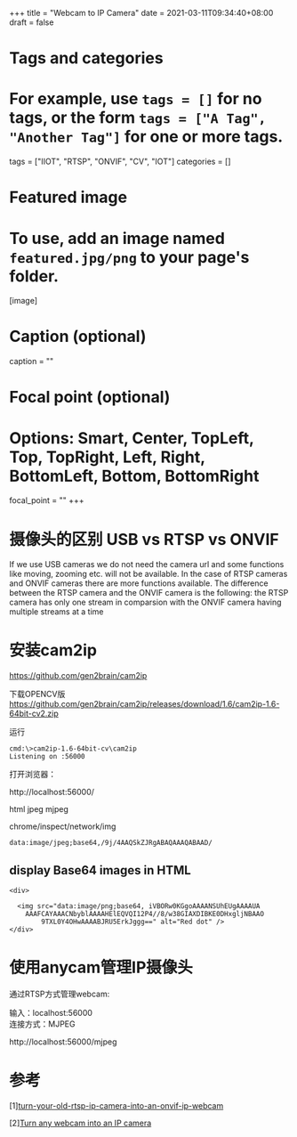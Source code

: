 +++
title = "Webcam to IP Camera"
date = 2021-03-11T09:34:40+08:00
draft = false

# Tags and categories
# For example, use `tags = []` for no tags, or the form `tags = ["A Tag", "Another Tag"]` for one or more tags.
tags = ["IIOT", "RTSP", "ONVIF", "CV", "IOT"]
categories = []

# Featured image
# To use, add an image named `featured.jpg/png` to your page's folder. 
[image]
  # Caption (optional)
  caption = ""

  # Focal point (optional)
  # Options: Smart, Center, TopLeft, Top, TopRight, Left, Right, BottomLeft, Bottom, BottomRight
  focal_point = ""
+++


# 摄像头的区别 USB  vs  RTSP  vs  ONVIF

If we use USB cameras we do not need the camera url and some functions like moving, zooming etc. will not be available. In the case of RTSP cameras and ONVIF cameras there are more functions available. The difference between the RTSP camera and the ONVIF camera is the following: the RTSP camera has only one stream in comparsion with the ONVIF camera having multiple streams at a time


# 安装cam2ip

https://github.com/gen2brain/cam2ip


下载OPENCV版
https://github.com/gen2brain/cam2ip/releases/download/1.6/cam2ip-1.6-64bit-cv2.zip

运行

```
cmd:\>cam2ip-1.6-64bit-cv\cam2ip
Listening on :56000
```

打开浏览器：

http://localhost:56000/

html
jpeg
mjpeg

chrome/inspect/network/img

```
data:image/jpeg;base64,/9j/4AAQSkZJRgABAQAAAQABAAD/
```

## display Base64 images in HTML

```
<div>
  
  <img src="data:image/png;base64, iVBORw0KGgoAAAANSUhEUgAAAAUA
    AAAFCAYAAACNbyblAAAAHElEQVQI12P4//8/w38GIAXDIBKE0DHxgljNBAAO
        9TXL0Y4OHwAAAABJRU5ErkJggg==" alt="Red dot" />
</div>
```


# 使用anycam管理IP摄像头

通过RTSP方式管理webcam:

输入：localhost:56000      
连接方式：MJPEG



http://localhost:56000/mjpeg


# 参考

[1][turn-your-old-rtsp-ip-camera-into-an-onvif-ip-webcam](https://camera-sdk.com/p_6580-how-to-turn-your-old-rtsp-ip-camera-into-an-onvif-ip-webcam-in-c-sharp.html)

[2][Turn any webcam into an IP camera](https://github.com/gen2brain/cam2ip)
